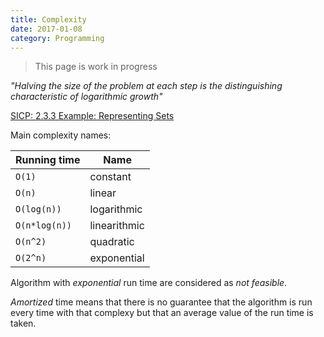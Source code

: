 ```yaml
---
title: Complexity
date: 2017-01-08
category: Programming
---
```


> This page is work in progress

*"Halving the size of the problem at each step is the distinguishing characteristic of logarithmic growth"*

[SICP: 2.3.3 Example: Representing Sets](http://mitpress.mit.edu/sites/default/files/sicp/full-text/book/book-Z-H-16.html#%_sec_2.3.3)

Main complexity names:

| Running time  | Name         |
|---------------|--------------|
| `O(1)`        | constant     |
| `O(n)`        | linear       |
| `O(log(n))`   | logarithmic  |
| `O(n*log(n))` | linearithmic |
| `O(n^2)`      | quadratic    |
| `O(2^n)`      | exponential  |

Algorithm with *exponential* run time are considered as *not feasible*.

*Amortized* time means that there is no guarantee that the algorithm is run every time with that complexy but that an
average value of the run time is taken.
